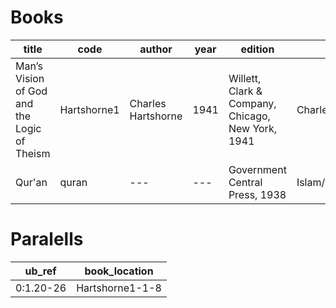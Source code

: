 # Books

| title | code | author | year | edition | path |
| --- | --- | --- | --- | --- | --- |
| Man’s Vision of God and the Logic of Theism | Hartshorne1 | Charles Hartshorne | 1941 | Willett, Clark & Company, Chicago, New York, 1941 | Charles_Hartshorne/Mans_Vision_of_God |
| Qur'an | quran | --- | --- | Government Central Press, 1938 | Islam/Quran |


# Paralells

| ub_ref | book_location |
| --- | --- |
| 0:1.20-26 | Hartshorne1-1-8 |
